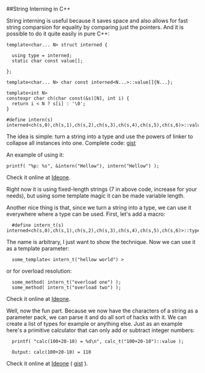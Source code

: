 
##String Interning in C++

  String interning is useful because it saves space and also allows for fast string comparsion
  for equality by comparing just the pointers. And it is possible to do it quite easily in pure
  C++:

    template<char... N> struct interned {
      
      using type = interned;
      static char const value[];
      
    };
    
    template<char... N> char const interned<N...>::value[]{N...};
    
    template<int N>
    constexpr char ch(char const(&s)[N], int i) {
      return i < N ? s[i] : '\0';
    }
    
    #define intern(s) interned<ch(s,0),ch(s,1),ch(s,2),ch(s,3),ch(s,4),ch(s,5),ch(s,6)>::value

  The idea is simple: turn a string into a type and use the powers of linker to collapse all
  instances into one. 
  Complete code: [gist](https://gist.github.com/alexpolt/44540ff2cfb81e312245cc5d2d6cb859)

  An example of using it:

    printf( "%p: %s", &intern("Hellow"), intern("Hellow") );

  Check it online at [Ideone](https://ideone.com/EBPVQs).

  Right now it is using fixed-length strings (7 in above code, increase for your needs), but using 
  some template magic it can be made variable length.

  Another nice thing is that, since we turn a string into a type, we can use it everywhere where 
  a type can be used. First, let's add a macro:

      #define intern_t(s) interned<ch(s,0),ch(s,1),ch(s,2),ch(s,3),ch(s,4),ch(s,5),ch(s,6)>::type

  The name is arbitrary, I just want to show the technique. Now we can use it as a template 
  parameter:

      some_template< intern_t("hellow world") >

  or for overload resolution:

      some_method( intern_t("overload one") );
      some_method( intern_t("overload two") );

  Check it online at [Ideone](https://ideone.com/qhNAmc).

  Well, now the fun part. Because we now have the characters of a string as a parameter pack, we
  can parse it and do all sort of hacks with it. We can create a list of types for example or
  anything else. Just as an example here's a primitive calculator that can only add or subtract
  integer numbers:

      printf( "calc(100+20-10) = %d\n", calc_t("100+20-10")::value );

      Output: calc(100+20-10) = 110

  Check it online at [Ideone](https://ideone.com/3muhLN)
  ( [gist](https://gist.github.com/alexpolt/aee1b6a8ac3d229fa36ada466f079c1e) ).


